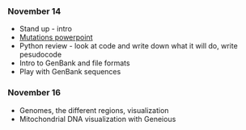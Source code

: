 ### November 14 ###
* Stand up - intro
* [Mutations powerpoint](https://docs.google.com/presentation/d/13E9zAFb-Es-rkkZ8bJlMbyhNUd0RPXCbiJ24GvpEqGo/edit#slide=id.p)
* Python review - look at code and write down what it will do, write pesudocode
* Intro to GenBank and file formats
* Play with GenBank sequences 



### November 16 ###
* Genomes, the different regions, visualization
* Mitochondrial DNA visualization with Geneious 
